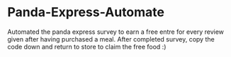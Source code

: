# Panda-Express-Automate
Automated the panda express survey to earn a free entre for every review given after having purchased a meal.
After completed survey, copy the code down and return to store to claim the free food :)
